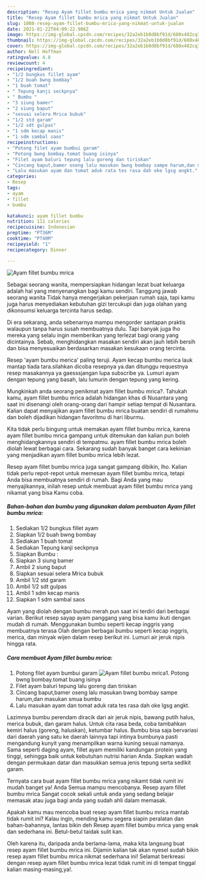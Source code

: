 ```yaml
---
description: "Resep Ayam fillet bumbu mrica yang nikmat Untuk Jualan"
title: "Resep Ayam fillet bumbu mrica yang nikmat Untuk Jualan"
slug: 1008-resep-ayam-fillet-bumbu-mrica-yang-nikmat-untuk-jualan
date: 2021-01-22T04:09:22.986Z
image: https://img-global.cpcdn.com/recipes/32a2eb1b0d8bf91d/680x482cq70/ayam-fillet-bumbu-mrica-foto-resep-utama.jpg
thumbnail: https://img-global.cpcdn.com/recipes/32a2eb1b0d8bf91d/680x482cq70/ayam-fillet-bumbu-mrica-foto-resep-utama.jpg
cover: https://img-global.cpcdn.com/recipes/32a2eb1b0d8bf91d/680x482cq70/ayam-fillet-bumbu-mrica-foto-resep-utama.jpg
author: Nell Hoffman
ratingvalue: 4.8
reviewcount: 4
recipeingredient:
- "1/2 bungkus fillet ayam"
- "1/2 buah bwng bombay"
- "1 buah tomat"
- " Tepung kanji seckpnya"
- " Bumbu "
- "3 siung bamer"
- "2 siung baput"
- "sesuai selera Mrica bubuk"
- "1/2 std garam"
- "1/2 sdt gulpas"
- "1 sdm kecap manis"
- "1 sdm sambal saos"
recipeinstructions:
- "Potong filet ayam bumbui garam"
- "Potong bwng bombay.tomat buang isinya"
- "Filet ayam baluri tepung lalu goreng dan tiriskan"
- "Cincang baput,bamer oseng lalu masukan bwng bombay sampe harum,dan masukan smua bumbu"
- "Lalu masukan ayam dan tomat aduk rata tes rasa dah oke lgsg angkt."
categories:
- Resep
tags:
- ayam
- fillet
- bumbu

katakunci: ayam fillet bumbu 
nutrition: 111 calories
recipecuisine: Indonesian
preptime: "PT36M"
cooktime: "PT40M"
recipeyield: "1"
recipecategory: Dinner

---
```



![Ayam fillet bumbu mrica](https://img-global.cpcdn.com/recipes/32a2eb1b0d8bf91d/680x482cq70/ayam-fillet-bumbu-mrica-foto-resep-utama.jpg)

Sebagai seorang wanita, mempersiapkan hidangan lezat buat keluarga adalah hal yang menyenangkan bagi kamu sendiri. Tanggung jawab seorang  wanita Tidak hanya mengerjakan pekerjaan rumah saja, tapi kamu juga harus menyediakan kebutuhan gizi tercukupi dan juga olahan yang dikonsumsi keluarga tercinta harus sedap.

Di era  sekarang, anda sebenarnya mampu mengorder santapan praktis walaupun tanpa harus susah membuatnya dulu. Tapi banyak juga lho mereka yang selalu ingin memberikan yang terlezat bagi orang yang dicintainya. Sebab, menghidangkan masakan sendiri akan jauh lebih bersih dan bisa menyesuaikan berdasarkan masakan kesukaan orang tercinta. 

Resep &#39;ayam bumbu merica&#39; paling teruji. Ayam kecap bumbu merica lauk mantap tiada tara.silahkan dicoba resepnya ya.dan ditunggu requestnya resep masakannya ya gaesssjangan lupa subscribe ya. Lumuri ayam dengan tepung yang basah, lalu lumurin dengan tepung yang kering.

Mungkinkah anda seorang penikmat ayam fillet bumbu mrica?. Tahukah kamu, ayam fillet bumbu mrica adalah hidangan khas di Nusantara yang saat ini disenangi oleh orang-orang dari hampir setiap tempat di Nusantara. Kalian dapat menyajikan ayam fillet bumbu mrica buatan sendiri di rumahmu dan boleh dijadikan hidangan favoritmu di hari liburmu.

Kita tidak perlu bingung untuk memakan ayam fillet bumbu mrica, karena ayam fillet bumbu mrica gampang untuk ditemukan dan kalian pun boleh menghidangkannya sendiri di tempatmu. ayam fillet bumbu mrica boleh diolah lewat berbagai cara. Sekarang sudah banyak banget cara kekinian yang menjadikan ayam fillet bumbu mrica lebih lezat.

Resep ayam fillet bumbu mrica juga sangat gampang dibikin, lho. Kalian tidak perlu repot-repot untuk memesan ayam fillet bumbu mrica, tetapi Anda bisa membuatnya sendiri di rumah. Bagi Anda yang mau menyajikannya, inilah resep untuk membuat ayam fillet bumbu mrica yang nikamat yang bisa Kamu coba.

<!--inarticleads1-->

##### Bahan-bahan dan bumbu yang digunakan dalam pembuatan Ayam fillet bumbu mrica:

1. Sediakan 1/2 bungkus fillet ayam
1. Siapkan 1/2 buah bwng bombay
1. Sediakan 1 buah tomat
1. Sediakan  Tepung kanji seckpnya
1. Siapkan  Bumbu :
1. Siapkan 3 siung bamer
1. Ambil 2 siung baput
1. Siapkan sesuai selera Mrica bubuk
1. Ambil 1/2 std garam
1. Ambil 1/2 sdt gulpas
1. Ambil 1 sdm kecap manis
1. Siapkan 1 sdm sambal saos


Ayam yang diolah dengan bumbu merah pun saat ini terdiri dari berbagai varian. Berikut resep sayap ayam panggang yang bisa kamu ikuti dengan mudah di rumah. Menggunakan bumbu seperti kecap inggris yang membuatnya terasa Olah dengan berbagai bumbu seperti kecap inggris, merica, dan minyak wijen dalam resep berikut ini. Lumuri air jeruk nipis hingga rata. 

<!--inarticleads2-->

##### Cara membuat Ayam fillet bumbu mrica:

1. Potong filet ayam bumbui garam
<img src="https://img-global.cpcdn.com/steps/fc216f22ee3236ec/160x128cq70/ayam-fillet-bumbu-mrica-langkah-memasak-1-foto.jpg" alt="Ayam fillet bumbu mrica">1. Potong bwng bombay.tomat buang isinya
1. Filet ayam baluri tepung lalu goreng dan tiriskan
1. Cincang baput,bamer oseng lalu masukan bwng bombay sampe harum,dan masukan smua bumbu
1. Lalu masukan ayam dan tomat aduk rata tes rasa dah oke lgsg angkt.


Lazimnya bumbu perendam diracik dari air jeruk nipis, bawang putih halus, merica bubuk, dan garam halus. Untuk cita rasa beda, coba tambahkan kemiri halus (goreng, haluskan), ketumbar halus. Bumbu bisa saja bervariasi dari daerah yang satu ke daerah lainnya tapi intinya bumbunya pasti mengandung kunyit yang menampilkan warna kuning sesuai namanya. Sama seperti daging ayam, fillet ayam memiliki kandungan protein yang tinggi, sehingga baik untuk kebutuhan nutrisi harian Anda. Siapkan wadah dengan permukaan datar dan masukkan semua jenis tepung serta sedikit garam. 

Ternyata cara buat ayam fillet bumbu mrica yang nikamt tidak rumit ini mudah banget ya! Anda Semua mampu mencobanya. Resep ayam fillet bumbu mrica Sangat cocok sekali untuk anda yang sedang belajar memasak atau juga bagi anda yang sudah ahli dalam memasak.

Apakah kamu mau mencoba buat resep ayam fillet bumbu mrica mantab tidak rumit ini? Kalau ingin, mending kamu segera siapin peralatan dan bahan-bahannya, lantas bikin deh Resep ayam fillet bumbu mrica yang enak dan sederhana ini. Betul-betul taidak sulit kan. 

Oleh karena itu, daripada anda berlama-lama, maka kita langsung buat resep ayam fillet bumbu mrica ini. Dijamin kalian tak akan nyesel sudah bikin resep ayam fillet bumbu mrica nikmat sederhana ini! Selamat berkreasi dengan resep ayam fillet bumbu mrica lezat tidak rumit ini di tempat tinggal kalian masing-masing,ya!.

